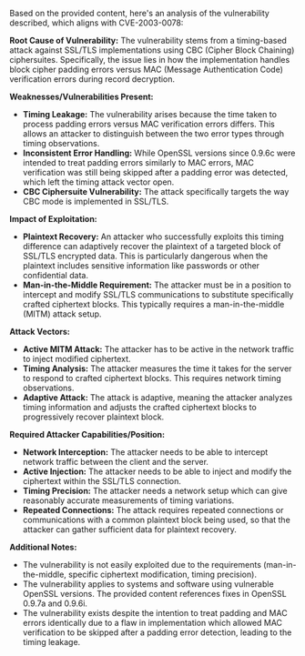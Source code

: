 Based on the provided content, here's an analysis of the vulnerability described, which aligns with CVE-2003-0078:

**Root Cause of Vulnerability:**
The vulnerability stems from a timing-based attack against SSL/TLS implementations using CBC (Cipher Block Chaining) ciphersuites. Specifically, the issue lies in how the implementation handles block cipher padding errors versus MAC (Message Authentication Code) verification errors during record decryption.

**Weaknesses/Vulnerabilities Present:**
- **Timing Leakage:**  The vulnerability arises because the time taken to process padding errors versus MAC verification errors differs. This allows an attacker to distinguish between the two error types through timing observations.
- **Inconsistent Error Handling:**  While OpenSSL versions since 0.9.6c were intended to treat padding errors similarly to MAC errors, MAC verification was still being skipped after a padding error was detected, which left the timing attack vector open.
- **CBC Ciphersuite Vulnerability:** The attack specifically targets the way CBC mode is implemented in SSL/TLS.

**Impact of Exploitation:**
- **Plaintext Recovery:** An attacker who successfully exploits this timing difference can adaptively recover the plaintext of a targeted block of SSL/TLS encrypted data. This is particularly dangerous when the plaintext includes sensitive information like passwords or other confidential data.
- **Man-in-the-Middle Requirement:** The attacker must be in a position to intercept and modify SSL/TLS communications to substitute specifically crafted ciphertext blocks. This typically requires a man-in-the-middle (MITM) attack setup.

**Attack Vectors:**
- **Active MITM Attack:** The attacker has to be active in the network traffic to inject modified ciphertext.
- **Timing Analysis:** The attacker measures the time it takes for the server to respond to crafted ciphertext blocks. This requires network timing observations.
- **Adaptive Attack:** The attack is adaptive, meaning the attacker analyzes timing information and adjusts the crafted ciphertext blocks to progressively recover plaintext block.

**Required Attacker Capabilities/Position:**
- **Network Interception:**  The attacker needs to be able to intercept network traffic between the client and the server.
- **Active Injection:** The attacker needs to be able to inject and modify the ciphertext within the SSL/TLS connection.
- **Timing Precision:** The attacker needs a network setup which can give reasonably accurate measurements of timing variations.
- **Repeated Connections:** The attack requires repeated connections or communications with a common plaintext block being used, so that the attacker can gather sufficient data for plaintext recovery.

**Additional Notes:**
- The vulnerability is not easily exploited due to the requirements (man-in-the-middle, specific ciphertext modification, timing precision).
- The vulnerability applies to systems and software using vulnerable OpenSSL versions. The provided content references fixes in OpenSSL 0.9.7a and 0.9.6i.
- The vulnerability exists despite the intention to treat padding and MAC errors identically due to a flaw in implementation which allowed MAC verification to be skipped after a padding error detection, leading to the timing leakage.